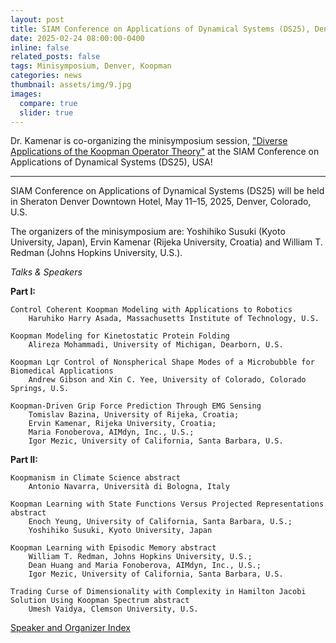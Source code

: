 ```yaml
---
layout: post
title: SIAM Conference on Applications of Dynamical Systems (DS25), Denver, USA
date: 2025-02-24 08:00:00-0400
inline: false
related_posts: false
tags: Minisymposium, Denver, Koopman
categories: news
thumbnail: assets/img/9.jpg
images:
  compare: true
  slider: true
---
```


Dr. Kamenar is co-organizing the minisymposium session, <a href="https://meetings.siam.org/sess/dsp_programsess.cfm?SESSIONCODE=82708">"Diverse Applications of the Koopman Operator Theory"</a> at the SIAM Conference on Applications of Dynamical Systems (DS25), USA!

---

SIAM Conference on Applications of Dynamical Systems (DS25) will be held in Sheraton Denver Downtown Hotel, May 11–15, 2025, Denver, Colorado, U.S.

The organizers of the minisymposium are: Yoshihiko Susuki (Kyoto University, Japan), Ervin Kamenar (Rijeka University, Croatia) and William T. Redman (Johns Hopkins University, U.S.).

<i>Talks & Speakers</i>

**Part I:**

```
Control Coherent Koopman Modeling with Applications to Robotics
    Haruhiko Harry Asada, Massachusetts Institute of Technology, U.S.

Koopman Modeling for Kinetostatic Protein Folding
    Alireza Mohammadi, University of Michigan, Dearborn, U.S.

Koopman Lqr Control of Nonspherical Shape Modes of a Microbubble for Biomedical Applications
    Andrew Gibson and Xin C. Yee, University of Colorado, Colorado Springs, U.S.

Koopman-Driven Grip Force Prediction Through EMG Sensing
    Tomislav Bazina, University of Rijeka, Croatia;
    Ervin Kamenar, Rijeka University, Croatia;
    Maria Fonoberova, AIMdyn, Inc., U.S.;
    Igor Mezic, University of California, Santa Barbara, U.S.
```

**Part II:**

```
Koopmanism in Climate Science abstract
    Antonio Navarra, Università di Bologna, Italy

Koopman Learning with State Functions Versus Projected Representations abstract
    Enoch Yeung, University of California, Santa Barbara, U.S.;
    Yoshihiko Susuki, Kyoto University, Japan

Koopman Learning with Episodic Memory abstract
    William T. Redman, Johns Hopkins University, U.S.;
    Dean Huang and Maria Fonoberova, AIMdyn, Inc., U.S.;
    Igor Mezic, University of California, Santa Barbara, U.S.

Trading Curse of Dimensionality with Complexity in Hamilton Jacobi Solution Using Koopman Spectrum abstract
    Umesh Vaidya, Clemson University, U.S.
```

<a href="https://meetings.siam.org/speakdex.cfm?CONFCODE=ds25">Speaker and Organizer Index</a>
